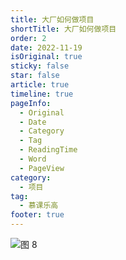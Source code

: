 ```yaml
---
title: 大厂如何做项目
shortTitle: 大厂如何做项目
order: 2
date: 2022-11-19
isOriginal: true
sticky: false
star: false
article: true
timeline: true
pageInfo:
  - Original
  - Date
  - Category
  - Tag
  - ReadingTime
  - Word
  - PageView
category:
  - 项目
tag:
  - 慕课乐高
footer: true
---
```

![图 8](/img/%E5%A4%A7%E5%8E%82%E5%A6%82%E4%BD%95%E5%81%9A%E9%A1%B9%E7%9B%AE-2022-11-19-14-41-59.png)  
